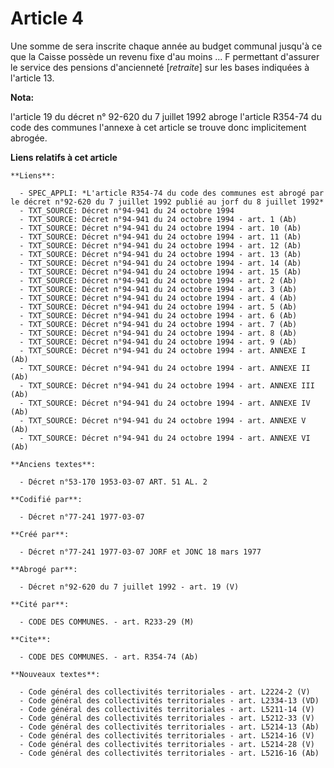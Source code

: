 # Article 4

Une somme de     sera inscrite chaque année au budget communal jusqu'à ce que la Caisse possède un revenu fixe d'au moins ...
F permettant d'assurer le service des pensions d'ancienneté [*retraite*] sur les bases indiquées à l'article 13.

**Nota:**

l'article 19 du décret n° 92-620 du 7 juillet 1992 abroge l'article R354-74 du code des communes l'annexe à cet article se
trouve donc implicitement abrogée.

**Liens relatifs à cet article**

	**Liens**:

	  - SPEC_APPLI: *L'article R354-74 du code des communes est abrogé par le décret n°92-620 du 7 juillet 1992 publié au jorf du 8 juillet 1992*
	  - TXT_SOURCE: Décret n°94-941 du 24 octobre 1994
	  - TXT_SOURCE: Décret n°94-941 du 24 octobre 1994 - art. 1 (Ab)
	  - TXT_SOURCE: Décret n°94-941 du 24 octobre 1994 - art. 10 (Ab)
	  - TXT_SOURCE: Décret n°94-941 du 24 octobre 1994 - art. 11 (Ab)
	  - TXT_SOURCE: Décret n°94-941 du 24 octobre 1994 - art. 12 (Ab)
	  - TXT_SOURCE: Décret n°94-941 du 24 octobre 1994 - art. 13 (Ab)
	  - TXT_SOURCE: Décret n°94-941 du 24 octobre 1994 - art. 14 (Ab)
	  - TXT_SOURCE: Décret n°94-941 du 24 octobre 1994 - art. 15 (Ab)
	  - TXT_SOURCE: Décret n°94-941 du 24 octobre 1994 - art. 2 (Ab)
	  - TXT_SOURCE: Décret n°94-941 du 24 octobre 1994 - art. 3 (Ab)
	  - TXT_SOURCE: Décret n°94-941 du 24 octobre 1994 - art. 4 (Ab)
	  - TXT_SOURCE: Décret n°94-941 du 24 octobre 1994 - art. 5 (Ab)
	  - TXT_SOURCE: Décret n°94-941 du 24 octobre 1994 - art. 6 (Ab)
	  - TXT_SOURCE: Décret n°94-941 du 24 octobre 1994 - art. 7 (Ab)
	  - TXT_SOURCE: Décret n°94-941 du 24 octobre 1994 - art. 8 (Ab)
	  - TXT_SOURCE: Décret n°94-941 du 24 octobre 1994 - art. 9 (Ab)
	  - TXT_SOURCE: Décret n°94-941 du 24 octobre 1994 - art. ANNEXE I (Ab)
	  - TXT_SOURCE: Décret n°94-941 du 24 octobre 1994 - art. ANNEXE II (Ab)
	  - TXT_SOURCE: Décret n°94-941 du 24 octobre 1994 - art. ANNEXE III (Ab)
	  - TXT_SOURCE: Décret n°94-941 du 24 octobre 1994 - art. ANNEXE IV (Ab)
	  - TXT_SOURCE: Décret n°94-941 du 24 octobre 1994 - art. ANNEXE V (Ab)
	  - TXT_SOURCE: Décret n°94-941 du 24 octobre 1994 - art. ANNEXE VI (Ab)

	**Anciens textes**:

	  - Décret n°53-170 1953-03-07 ART. 51 AL. 2

	**Codifié par**:

	  - Décret n°77-241 1977-03-07

	**Créé par**:

	  - Décret n°77-241 1977-03-07 JORF et JONC 18 mars 1977

	**Abrogé par**:

	  - Décret n°92-620 du 7 juillet 1992 - art. 19 (V)

	**Cité par**:

	  - CODE DES COMMUNES. - art. R233-29 (M)

	**Cite**:

	  - CODE DES COMMUNES. - art. R354-74 (Ab)

	**Nouveaux textes**:

	  - Code général des collectivités territoriales - art. L2224-2 (V)
	  - Code général des collectivités territoriales - art. L2334-13 (VD)
	  - Code général des collectivités territoriales - art. L5211-14 (V)
	  - Code général des collectivités territoriales - art. L5212-33 (V)
	  - Code général des collectivités territoriales - art. L5214-13 (Ab)
	  - Code général des collectivités territoriales - art. L5214-16 (V)
	  - Code général des collectivités territoriales - art. L5214-28 (V)
	  - Code général des collectivités territoriales - art. L5216-16 (Ab)
